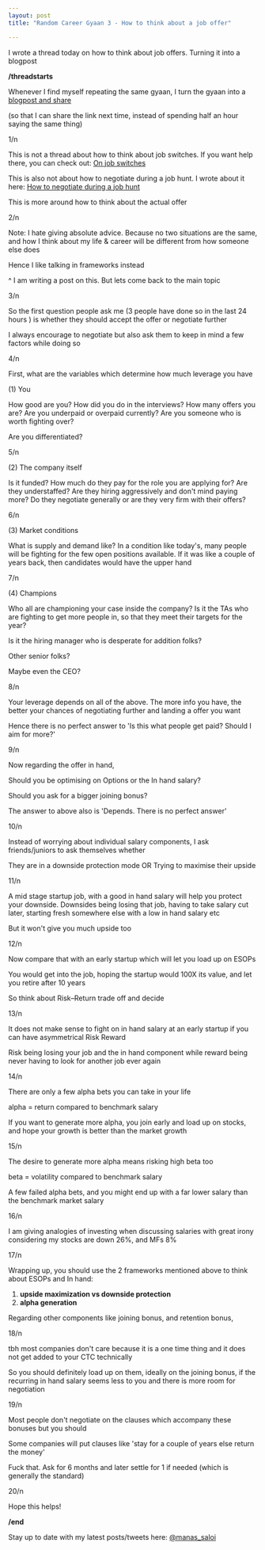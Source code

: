 ```yaml
---
layout: post
title: "Random Career Gyaan 3 - How to think about a job offer"

---
```


I wrote a thread today on how to think about job offers. Turning it into a blogpost

**/threadstarts**

Whenever I find myself repeating the same gyaan, I turn the gyaan into a [blogpost and share](https://manassaloi.com/2020/01/17/twitter-rules.html)

(so that I can share the link next time, instead of spending half an hour saying the same thing)

1/n

This is not a thread about how to think about job switches. If you want help there, you can check out: [On job switches](https://manassaloi.com/2020/01/22/random-career-gyan-1.html)

This is also not about how to negotiate during a job hunt. I wrote about it here: [How to negotiate during a job hunt](https://manassaloi.com/2020/01/12/how-to-negotiate-job.html)

This is more around how to think about the actual offer

2/n

Note: I hate giving absolute advice. Because no two situations are the same, and how I think about my life & career will be different from how someone else does

Hence I like talking in frameworks instead

^ I am writing a post on this. But lets come back to the main topic

3/n

So the first question people ask me (3 people have done so in the last 24 hours ) is whether they should accept the offer or negotiate further

I always encourage to negotiate but also ask them to keep in mind a few factors while doing so

4/n

First, what are the variables which determine how much leverage you have

(1) You

How good are you? How did you do in the interviews? How many offers you are? Are you underpaid or overpaid currently? Are you someone who is worth fighting over?

Are you differentiated?

5/n

(2) The company itself

Is it funded? How much do they pay for the role you are applying for? Are they understaffed? Are they hiring aggressively and don't mind paying more? Do they negotiate generally or are they very firm with their offers?

6/n

(3) Market conditions

What is supply and demand like? In a condition like today's, many people will be fighting for the few open positions available. If it was like a couple of years back, then candidates would have the upper hand

7/n

(4) Champions

Who all are championing your case inside the company? Is it the TAs who are fighting to get more people in, so that they meet their targets for the year?

Is it the hiring manager who is desperate for addition folks?

Other senior folks?

Maybe even the CEO?

8/n

Your leverage depends on all of the above. The more info you have, the better your chances of negotiating further and landing a offer you want

Hence there is no perfect answer to 'Is this what people get paid? Should I aim for more?'

9/n

Now regarding the offer in hand,

Should you be optimising on Options or the In hand salary?

Should you ask for a bigger joining bonus?

The answer to above also is 'Depends. There is no perfect answer'

10/n

Instead of worrying about individual salary components, I ask friends/juniors to ask themselves whether

They are in a downside protection mode OR Trying to maximise their upside

11/n

A mid stage startup job, with a good in hand salary will help you protect your downside. Downsides being losing that job, having to take salary cut later, starting fresh somewhere else with a low in hand salary etc

But it won't give you much upside too

12/n

Now compare that with an early startup which will let you load up on ESOPs

You would get into the job, hoping the startup would 100X its value, and let you retire after 10 years

So think about Risk–Return trade off and decide

13/n

It does not make sense to fight on in hand salary at an early startup if you can have asymmetrical Risk Reward

Risk being losing your job and the in hand component while reward being never having to look for another job ever again

14/n

There are only a few alpha bets you can take in your life

alpha = return compared to benchmark salary

If you want to generate more alpha, you join early and load up on stocks, and hope your growth is better than the market growth

15/n

The desire to generate more alpha means risking high beta too

beta = volatility compared to benchmark salary

A few failed alpha bets, and you might end up with a far lower salary than the benchmark market salary

16/n

I am giving analogies of investing when discussing salaries with great irony considering my stocks are down 26%, and MFs 8%

17/n

Wrapping up, you should use the 2 frameworks mentioned above to think about ESOPs and In hand:

1. **upside maximization vs downside protection**
2. **alpha generation**

Regarding other components like joining bonus, and retention bonus,

18/n

tbh most companies don't care because it is a one time thing and it does not get added to your CTC technically

So you should definitely load up on them, ideally on the joining bonus, if the recurring in hand salary seems less to you and there is more room for negotiation

19/n

Most people don't negotiate on the clauses which accompany these bonuses but you should

Some companies will put clauses like 'stay for a couple of years else return the money'

Fuck that. Ask for 6 months and later settle for 1 if needed (which is generally the standard)

20/n

Hope this helps!

**/end**

Stay up to date with my latest posts/tweets here: [@manas_saloi](http://twitter.com/manas_saloi)
